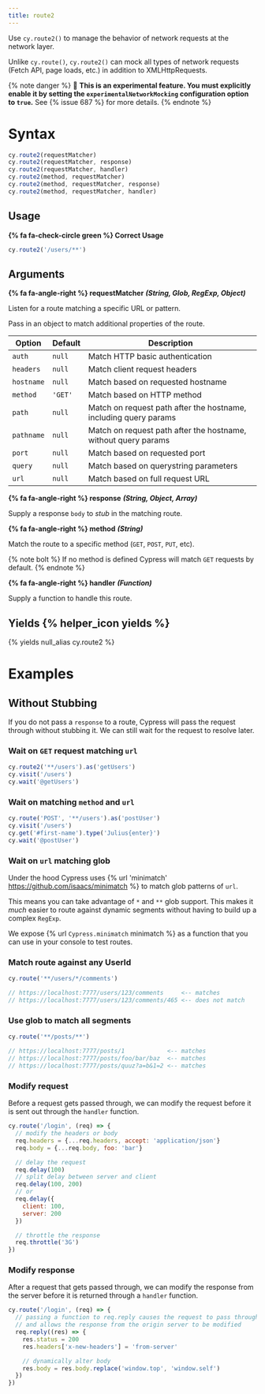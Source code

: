 ```yaml
---
title: route2
---
```


Use `cy.route2()` to manage the behavior of network requests at the network layer.

Unlike `cy.route()`, `cy.route2()` can mock all types of network requests (Fetch API, page loads, etc.) in addition to XMLHttpRequests.

{% note danger %}
🚨 **This is an experimental feature. You must explicitly enable it by setting the `experimentalNetworkMocking` configuration option to `true`.** See {% issue 687 %} for more details.
{% endnote %}

# Syntax

```javascript
cy.route2(requestMatcher)
cy.route2(requestMatcher, response)
cy.route2(requestMatcher, handler)
cy.route2(method, requestMatcher)
cy.route2(method, requestMatcher, response)
cy.route2(method, requestMatcher, handler)
```

## Usage

**{% fa fa-check-circle green %} Correct Usage**

```javascript
cy.route2('/users/**')
```

## Arguments

**{% fa fa-angle-right %} requestMatcher** ***(String, Glob, RegExp, Object)***

Listen for a route matching a specific URL or pattern.

Pass in an object to match additional properties of the route.

Option | Default | Description
--- | --- | ---
`auth` | `null` | Match HTTP basic authentication
`headers` | `null` | Match client request headers
`hostname` | `null` | Match based on requested hostname
`method` | `'GET'` | Match based on HTTP method
`path` | `null` | Match on request path after the hostname, including query params
`pathname` | `null` | Match on request path after the hostname, without query params
`port` | `null` | Match based on requested port
`query` | `null` | Match based on querystring parameters
`url` | `null` | Match based on full request URL

**{% fa fa-angle-right %} response** ***(String, Object, Array)***

Supply a response `body` to *stub* in the matching route.

**{% fa fa-angle-right %} method** ***(String)***

Match the route to a specific method (`GET`, `POST`, `PUT`, etc).

{% note bolt %}
If no method is defined Cypress will match `GET` requests by default.
{% endnote %}

**{% fa fa-angle-right %} handler** ***(Function)***

Supply a function to handle this route.

## Yields {% helper_icon yields %}

{% yields null_alias cy.route2 %}

# Examples

## Without Stubbing

If you do not pass a `response` to a route, Cypress will pass the request through without stubbing it. We can still wait for the request to resolve later.

### Wait on `GET` request matching `url`

```javascript
cy.route2('**/users').as('getUsers')
cy.visit('/users')
cy.wait('@getUsers')
```

### Wait on matching `method` and `url`

```javascript
cy.route('POST', '**/users').as('postUser')
cy.visit('/users')
cy.get('#first-name').type('Julius{enter}')
cy.wait('@postUser')
```

### Wait on `url` matching glob

Under the hood Cypress uses {% url 'minimatch' https://github.com/isaacs/minimatch %} to match glob patterns of `url`.

This means you can take advantage of `*` and `**` glob support. This makes it *much* easier to route against dynamic segments without having to build up a complex `RegExp`.

We expose {% url `Cypress.minimatch` minimatch %} as a function that you can use in your console to test routes.

### Match route against any UserId

```javascript
cy.route('**/users/*/comments')

// https://localhost:7777/users/123/comments     <-- matches
// https://localhost:7777/users/123/comments/465 <-- does not match
```

### Use glob to match all segments

```javascript
cy.route('**/posts/**')

// https://localhost:7777/posts/1            <-- matches
// https://localhost:7777/posts/foo/bar/baz  <-- matches
// https://localhost:7777/posts/quuz?a=b&1=2 <-- matches
```

### Modify request

Before a request gets passed through, we can modify the request before it is sent out through the `handler` function.

```javascript
cy.route('/login', (req) => {
  // modify the headers or body
  req.headers = {...req.headers, accept: 'application/json'}
  req.body = {...req.body, foo: 'bar'}

  // delay the request
  req.delay(100)
  // split delay between server and client
  req.delay(100, 200)
  // or
  req.delay({
    client: 100,
    server: 200
  })

  // throttle the response
  req.throttle('3G')
})
```


### Modify response

After a request that gets passed through, we can modify the response from the server before it is returned through a `handler` function.

```javascript
cy.route('/login', (req) => {
  // passing a function to req.reply causes the request to pass through
  // and allows the response from the origin server to be modified
  req.reply((res) => {
    res.status = 200
    res.headers['x-new-headers'] = 'from-server'

    // dynamically alter body
    res.body = res.body.replace('window.top', 'window.self')
  })
})
```
